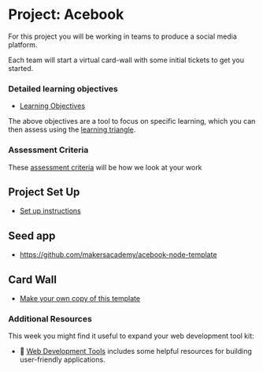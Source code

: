 # Project: Acebook

For this project you will be working in teams to produce a social media platform.

Each team will start a virtual card-wall with some initial tickets to get you started.

### Detailed learning objectives

* [Learning Objectives](learning_objectives.md)

The above objectives are a tool to focus on specific learning, which you can then assess using the [learning triangle](https://github.com/makersacademy/course/blob/master/pills/blooms_taxonomy.md).

### Assessment Criteria

These [assessment criteria](https://github.com/makersacademy/course/blob/master/final_projects/project_criteria.md) will be how we look at your work

## Project Set Up

* [Set up instructions](../project_setup.md)

## Seed app

* https://github.com/makersacademy/acebook-node-template

## Card Wall

* [Make your own copy of this template](https://trello.com/b/9IJTM4kw/acebook-node-template)

### Additional Resources

This week you might find it useful to expand your web development tool kit:

- :pill: [Web Development Tools](../../pills/web_development_tools.md) includes some helpful resources for building user-friendly applications.


